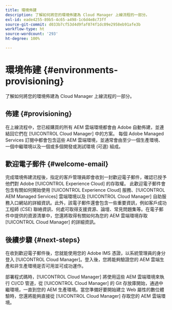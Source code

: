 ```yaml
---
title: 環境佈建
description: 了解如何將您的環境佈建為 Cloud Manager 上線流程的一部分。
exl-id: eade4255-89b5-4c65-a498-1c6d4e8c73ff
source-git-commit: d033b7cf53d4d9faf074f1dc09e2958eb91afe3b
workflow-type: ht
source-wordcount: '293'
ht-degree: 100%

---
```



# 環境佈建 {#environments-provisioning}

了解如何將您的環境佈建為 Cloud Manager 上線流程的一部分。

## 佈建 {#provisioning}

在上線流程中，您已經購買的所有 AEM 雲端環境都會由 Adobe 自動佈建，並連結回它們在 [!UICONTROL Cloud Manager] 中的方案。 每個 Adob&#x200B;&#x200B;e Managed Services 訂閱中都會包含這些 AEM 雲端環境，並通常會由至少一個生產環境、一個中繼環境以及一個或多個開發或測試環境 (可選) 組成。

## 歡迎電子郵件 {#welcome-email}

完成環境佈建流程後，指定的客戶管理員即會收到一封歡迎電子郵件，確認已授予他們對 Adobe [!UICONTROL Experience Cloud] 的存取權。 此歡迎電子郵件會包含有關如何開始使用 [!UICONTROL Experience Cloud] 服務、[!UICONTROL AEM Managed Services] 雲端環境以及 [!UICONTROL Cloud Manager] 自助服務入口網站的詳細資訊。此外，該電子郵件還會包含一些重要資訊，例如客戶成功工程師 (CSE) 聯絡資訊、何處可取得支援資源、論壇、常見問題集等。在電子郵件中提供的資源清單中，您還將取得有關如何為您的 AEM 雲端環境存取 [!UICONTROL Cloud Manager] 的詳細資訊。

## 後續步驟 {#next-steps}

在收到歡迎電子郵件後，您就能使用您的 Adobe IMS 憑證，以系統管理員的身分登入 [!UICONTROL Cloud Manager]。登入後，您將能夠驗證您的 AEM 雲端生產和非生產環境是否可用並可成功運作。

部署程式碼時，[!UICONTROL Cloud Manager] 將使用這些 AEM 雲端環境來執行 CI/CD 管道，從 [!UICONTROL Cloud Manager] 的 Git 存放庫開始，通過中繼環境，一直到您的 AEM 生產環境。當您準備好要開始建立 Web 屬性的數位體驗時，您還將能夠直接從 [!UICONTROL Cloud Manager] 存取您的 AEM 雲端環境。

